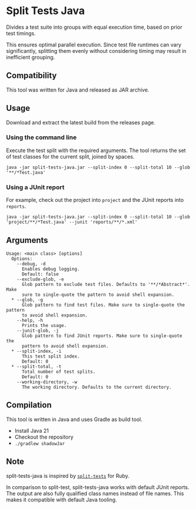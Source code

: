 # Split Tests Java

Divides a test suite into groups with equal execution time, based on prior test timings.

This ensures optimal parallel execution. Since test file runtimes can vary significantly, splitting them evenly without
considering timing may result in inefficient grouping.

## Compatibility

This tool was written for Java and released as JAR archive.

## Usage

Download and extract the latest build from the releases page.

### Using the command line

Execute the test split with the required arguments.
The tool returns the set of test classes for the current split, joined by spaces.

```shell
java -jar split-tests-java.jar --split-index 0 --split-total 10 --glob '**/*Test.java'
```

### Using a JUnit report

For example, check out the project into `project` and the JUnit reports into `reports`. 

```
java -jar split-tests-java.jar --split-index 0 --split-total 10 --glob 'project/**/*Test.java' --junit 'reports/**/*.xml'
```

## Arguments

```plain
Usage: <main class> [options]
  Options:
    --debug, -d
      Enables debug logging.
      Default: false
    --exclude-glob, -e
      Glob pattern to exclude test files. Defaults to '**/*Abstract*'. Make 
      sure to single-quote the pattern to avoid shell expansion.
  * --glob, -g
      Glob pattern to find test files. Make sure to single-quote the pattern 
      to avoid shell expansion.
    --help, -h
      Prints the usage.
    --junit-glob, -j
      Glob pattern to find JUnit reports. Make sure to single-quote the 
      pattern to avoid shell expansion.
  * --split-index, -i
      This test split index.
      Default: 0
  * --split-total, -t
      Total number of test splits.
      Default: 0
    --working-directory, -w
      The working directory. Defaults to the current directory.
```

## Compilation

This tool is written in Java and uses Gradle as build tool.

- Install Java 21
- Checkout the repository
- `./gradlew shadowJar`

## Note

split-tests-java is inspired by [`split-tests`](https://github.com/mtsmfm/split-test) for Ruby.

In comparison to split-test, split-tests-java works with default JUnit reports.
The output are also fully qualified class names instead of file names.
This makes it compatible with default Java tooling.
